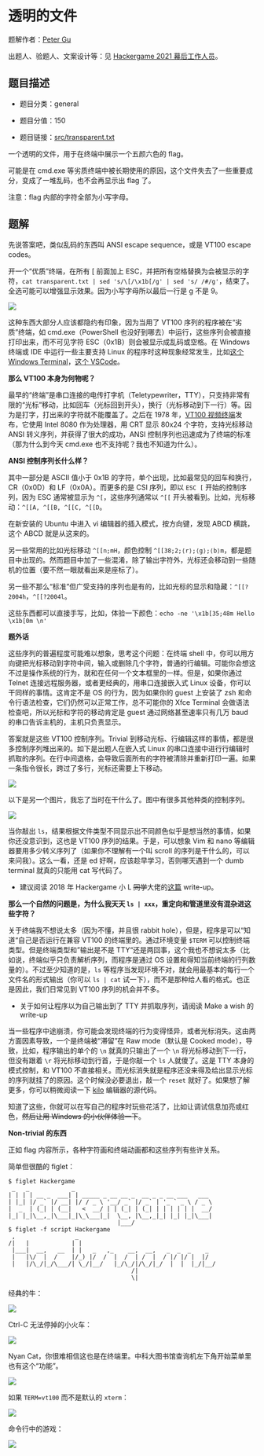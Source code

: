 # 透明的文件

题解作者：[Peter Gu](https://github.com/regymm)

出题人、验题人、文案设计等：见 [Hackergame 2021 幕后工作人员](../../credits.pdf)。

## 题目描述

- 题目分类：general

- 题目分值：150

- 题目链接：[src/transparent.txt](src/transparent.txt)

一个透明的文件，用于在终端中展示一个五颜六色的 flag。

可能是在 cmd.exe 等劣质终端中被长期使用的原因，这个文件失去了一些重要成分，变成了一堆乱码，也不会再显示出 flag 了。

注意：flag 内部的字符全部为小写字母。

## 题解

先说答案吧，类似乱码的东西叫 ANSI escape sequence，或是 VT100 escape codes。

开一个“优质”终端，在所有 [ 前面加上 ESC，并把所有空格替换为会被显示的字符，`cat transparent.txt | sed 's/\[/\x1b[/g' | sed 's/ /#/g'`，结束了。全选可能可以增强显示效果。因为小写字母所以最后一行是 g 不是 9。

![](pic/transparent_flag.png)

这种东西大部分人应该都隐约有印象，因为当用了 VT100 序列的程序被在“劣质”终端，如 cmd.exe（PowerShell 也没好到哪去）中运行，这些序列会被直接打印出来，而不可见字符 ESC（0x1B）则会被显示成乱码或空格。在 Windows 终端或 IDE 中运行一些主要支持 Linux 的程序时这种现象经常发生，比如[这个 Windows Terminal](https://github.com/microsoft/terminal/issues/6634)，[这个 VSCode](https://github.com/microsoft/vscode/issues/31326)。

**那么 VT100 本身为何物呢？**

最早的“终端”是串口连接的电传打字机（Teletypewriter，TTY），只支持非常有限的“光标”移动，比如回车（光标回到开头），换行（光标移动到下一行）等。因为是打字，打出来的字符就不能覆盖了。之后在 1978 年，[VT100 视频终端](https://en.wikipedia.org/wiki/VT100)发布，它使用 Intel 8080 作为处理器，用 CRT 显示 80x24 个字符，支持光标移动 ANSI 转义序列，并获得了很大的成功，ANSI 控制序列也迅速成为了终端的标准（那为什么到今天 cmd.exe 也不支持呢？我也不知道为什么）。

**ANSI 控制序列长什么样？**

其中一部分是 ASCII 值小于 0x1B 的字符，单个出现，比如最常见的回车和换行，CR（0x0D）和 LF（0x0A）。而更多的是 CSI 序列，即以 `ESC [` 开始的控制序列，因为 ESC 通常被显示为 `^[`，这些序列通常以 `^[[` 开头被看到。比如，光标移动：`^[[A, ^[[B, ^[[C, ^[[D`。

在新安装的 Ubuntu 中进入 vi 编辑器的插入模式，按方向键，发现 ABCD 横跳，这个 ABCD 就是从这来的。

另一些常用的比如光标移动 `^[[n;mH`，颜色控制 `^[[38;2;⟨r⟩;⟨g⟩;⟨b⟩m`，都是题目中出现的。然而题目中加了一些混淆，除了输出字符外，光标还会移动到一些随机的位置（要不然一眼就看出来是座标了）。

另一些不那么“标准”但广受支持的序列也是有的，比如光标的显示和隐藏：`^[[?2004h`，`^[[?2004l`。

这些东西都可以直接手写，比如，体验一下颜色：`echo -ne '\x1b[35;48m Hello \x1b[0m \n'`

**题外话**

这些序列的普遍程度可能难以想象，思考这个问题：在终端 shell 中，你可以用方向键把光标移动到字符中间，输入或删除几个字符，普通的行编辑。可能你会想这不过是操作系统的行为，就和在任何一个文本框里的一样。但是，如果你通过 Telnet 连接远程服务器，或者更经典的，用串口连接嵌入式 Linux 设备，你可以干同样的事情。这肯定不是 OS 的行为，因为如果你的 guest 上安装了 zsh 和命令行语法检查，它们仍然可以正常工作，总不可能你的 Xfce Terminal 会做语法检查吧，所以光标和字符的移动肯定是 guest 通过网络甚至速率只有几万 baud 的串口告诉主机的，主机只负责显示。

答案就是这些 VT100 控制序列。Trivial 到移动光标、行编辑这样的事情，都是很多控制序列堆出来的。如下是出题人在嵌入式 Linux 的串口连接中进行行编辑时抓取的序列。在行中间退格，会导致后面所有的字符被清除并重新打印一遍。如果一条指令很长，跨过了多行，光标还需要上下移动。

![](pic/vt100_1.png)

以下是另一个图片，我忘了当时在干什么了。图中有很多其他种类的控制序列。

![](pic/vt100_2.png)

当你敲出 `ls`，结果根据文件类型不同显示出不同颜色似乎是想当然的事情，如果你还没意识到，这也是 VT100 序列的结果。于是，可以想象 Vim 和 nano 等编辑器要用多少转义序列了（如果你不理解有一个叫 scroll 的序列是干什么的，可以来问我）。这么一看，还是 ed 好啊，应该趁早学习，否则哪天遇到一个 dumb terminal 就真的只能用 cat 写代码了。

- 建议阅读 2018 年 Hackergame 小 L ~~同学~~大佬的[这篇](https://github.com/ustclug/hackergame2018-writeups/blob/master/official/back_in_time/README.md) write-up。

**那么一个自然的问题是，为什么我天天 `ls | xxx`，重定向和管道里没有混杂进这些字符？**

关于终端我不想说太多（因为不懂，并且很 rabbit hole），但是，程序是可以“知道“自己是否运行在兼容 VT100 的终端里的。通过环境变量 `$TERM` 可以控制终端类型。但是终端类型和”输出是不是 TTY“还是两回事，这个我也不想说太多（比如说，终端似乎只负责解析序列，而程序是通过 OS 设置和得知当前终端的行列数量的）。不过至少知道的是，`ls` 等程序当发现环境不对，就会用最基本的每行一个文件名的形式输出（你可以 `ls | cat` 试一下），而不是那种给人看的格式。也正是因此，我们日常见到 VT100 序列的机会并不多。

- 关于如何让程序以为自己输出到了 TTY 并抓取序列，请阅读 Make a wish 的 write-up

当一些程序中途崩溃，你可能会发现终端的行为变得怪异，或者光标消失。这由两方面因素导致，一个是终端被“滞留”在 Raw mode（默认是 Cooked mode），导致，比如，程序输出的单个的 `\n` 就真的只输出了一个 `\n` 将光标移动到下一行，但没有跟着 `\r` 将光标移动到行首，于是你敲一个 `ls` 人就傻了。这是 TTY 本身的模式控制，和 VT100 不直接相关。而光标消失就是程序还没来得及给出显示光标的序列就挂了的原因。这个时候没必要退出，敲一个 `reset` 就好了。如果想了解更多，你可以稍微阅读一下 [kilo](https://github.com/antirez/kilo) 编辑器的源代码。

知道了这些，你就可以在写自己的程序时玩些花活了，比如让调试信息加亮或红色，~~然后让用 Windows 的小伙伴体验一下~~。

**Non-trivial 的东西**

正如 flag 内容所示，各种字符画和终端动画都和这些序列有些许关系。

简单但很酷的 figlet：

```
$ figlet Hackergame
 _   _            _
| | | | __ _  ___| | _____ _ __ __ _  __ _ _ __ ___   ___
| |_| |/ _` |/ __| |/ / _ \ '__/ _` |/ _` | '_ ` _ \ / _ \
|  _  | (_| | (__|   <  __/ | | (_| | (_| | | | | | |  __/
|_| |_|\__,_|\___|_|\_\___|_|  \__, |\__,_|_| |_| |_|\___|
                               |___/
$ figlet -f script Hackergame
 ,                 _
/|   |            | |
 |___|  __,   __  | |   _   ,_    __,  __,   _  _  _    _
 |   |\/  |  /    |/_) |/  /  |  /  | /  |  / |/ |/ |  |/
 |   |/\_/|_/\___/| \_/|__/   |_/\_/|/\_/|_/  |  |  |_/|__/
                                   /|
                                   \|
```

经典的牛：

![](pic/figlet.png)

Ctrl-C 无法停掉的小火车：

![](pic/sl.png)

Nyan Cat，你很难相信这也是在终端里。中科大图书馆查询机左下角开始菜单里也有这个“功能”。

![](pic/nyancat.png)

如果 `TERM=vt100` 而不是默认的 `xterm`：

![](pic/nyancat2.png)

命令行中的游戏：

![](pic/nethack.png)
